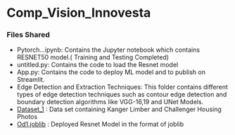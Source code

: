 # Comp_Vision_Innovesta
### Files Shared
- Pytorch...ipynb: Contains the Jupyter notebook which contains RESNET50 model.( Training and Testing Completed)
- untitled.py:  Contains the code to load the Resnet model
- App.py: Contains the code to deploy ML model and to publish on Streamlit.
- Edge Detection and Extraction Techniques: This folder contains different types of edge detection techniques such as contour edge detection and boundary detection algorithms like VGG-16,19 and UNet Models.
- [Dataset_1](https://drive.google.com/drive/folders/1_y1f7meXf7XpONuVd_NktbBsc8UFYsoN) : Data set containing Kanger Limber and Challenger Housing Photos 
- [Od1.joblib](https://drive.google.com/file/d/1yyF10K-DcBplnBz7em4eMl_hBoIrPOaz/view?usp=drivesdk) : Deployed Resnet Model in the format of joblib



